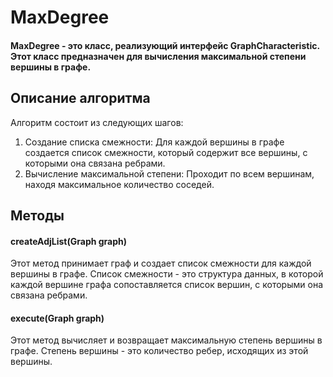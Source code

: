 # MaxDegree

#### MaxDegree - это класс, реализующий интерфейс GraphCharacteristic. Этот класс предназначен для вычисления максимальной степени вершины в графе.

## Описание алгоритма
Алгоритм состоит из следующих шагов:

1. Создание списка смежности: Для каждой вершины в графе создается список смежности, который
   содержит все вершины, с которыми она связана ребрами.
2. Вычисление максимальной степени: Проходит по всем вершинам, находя максимальное количество соседей.

## Методы

#### createAdjList(Graph graph)
Этот метод принимает граф и создает список смежности для каждой вершины в графе.
Список смежности - это структура данных, в которой каждой вершине графа сопоставляется список вершин,
с которыми она связана ребрами.

#### execute(Graph graph)
Этот метод вычисляет и возвращает максимальную степень вершины в графе.
Степень вершины - это количество ребер, исходящих из этой вершины.
